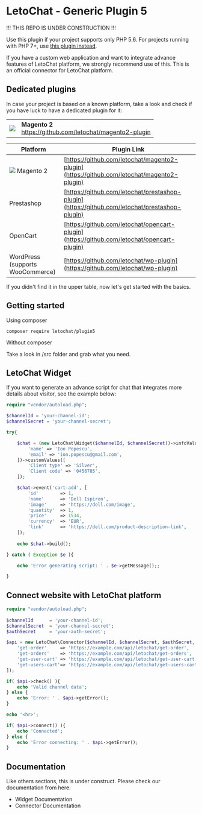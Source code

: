 # LetoChat - Generic Plugin 5

!!! THIS REPO IS UNDER CONSTRUCTION !!!

Use this plugin if your project supports only PHP 5.6. For projects running with PHP 7+, use [this plugin instead](https://github.com/letochat/plugin7).

If you have a custom web application and want to integrate advance features of LetoChat platform, we strongly recommend use of this.
This is an official connector for LetoChat platform.

## Dedicated plugins

In case your project is based on a known platform, take a look and check if you have luck to have a dedicated plugin for it:

<table width="100%">
  <tr>
    <td>
        <img src="https://avatars.githubusercontent.com/u/168457?s=45">
    </td>
    <td>
        <strong>Magento 2</strong><br>
        <a href="https://github.com/letochat/magento2-plugin">
            https://github.com/letochat/magento2-plugin
        </a>
    </td>
  </tr>
</table>

| Platform | Plugin Link |
| ----------- | ----------- |
| <img src="https://avatars.githubusercontent.com/u/168457?s=20"> Magento 2 | [https://github.com/letochat/magento2-plugin](https://github.com/letochat/magento2-plugin) |
| Prestashop | [https://github.com/letochat/prestashop-plugin](https://github.com/letochat/prestashop-plugin) |
| OpenCart | [https://github.com/letochat/opencart-plugin](https://github.com/letochat/opencart-plugin) |
| WordPress<br />(supports WooCommerce) | [https://github.com/letochat/wp-plugin](https://github.com/letochat/wp-plugin) |

If you didn't find it in the upper table, now let's get started with the basics.

## Getting started

Using composer

`composer require letochat/plugin5`

Without composer

Take a look in /src folder and grab what you need.

## LetoChat Widget

If you want to generate an advance script for chat that integrates more details about visitor, see the example below:

```php
require "vendor/autoload.php";

$channelId = 'your-channel-id';
$channelSecret = 'your-channel-secret';

try{

    $chat = (new LetoChat\Widget($channelId, $channelSecret))->infoValues([
        'name' => 'Ion Popescu',
        'email' => 'ion.popescu@gmail.com',
    ])->customValues([
        'Client type' => 'Silver',
        'Client code' => '0456785',
    ]);

    $chat->event('cart-add', [
        'id' 		=> 1,
        'name' 		=> 'Dell Ispiron',
        'image' 	=> 'https://dell.com/image',
        'quantity' 	=> 1,
        'price' 	=> 1534,
        'currency' 	=> 'EUR',
        'link'		=> 'https://dell.com/product-description-link',
    ]);
    
    echo $chat->build();

} catch ( Exception $e ){

    echo 'Error generating script: ' . $e->getMessage();;

}
```

## Connect website with LetoChat platform

```php
require "vendor/autoload.php";
	
$channelId 		= 'your-channel-id';
$channelSecret 	= 'your-channel-secret';
$authSecret 	= 'your-auth-secret';

$api = new LetoChat\Connector($channelId, $channelSecret, $authSecret, [
    'get-order' 	=> 'https://example.com/api/letochat/get-order',
    'get-orders' 	=> 'https://example.com/api/letochat/get-orders',
    'get-user-cart' => 'https://example.com/api/letochat/get-user-cart',
    'get-users-cart'=> 'https://example.com/api/letochat/get-users-cart',
]);

if( $api->check() ){
    echo 'Valid channel data';
} else {
    echo 'Error: ' . $api->getError();
}

echo '<hr>';

if( $api->connect() ){
    echo 'Connected';
} else {
    echo 'Error connecting: ' . $api->getError();
}
```

## Documentation

Like others sections, this is under construct. Please check our documentation from here:
- Widget Documentation
- Connector Documentation
